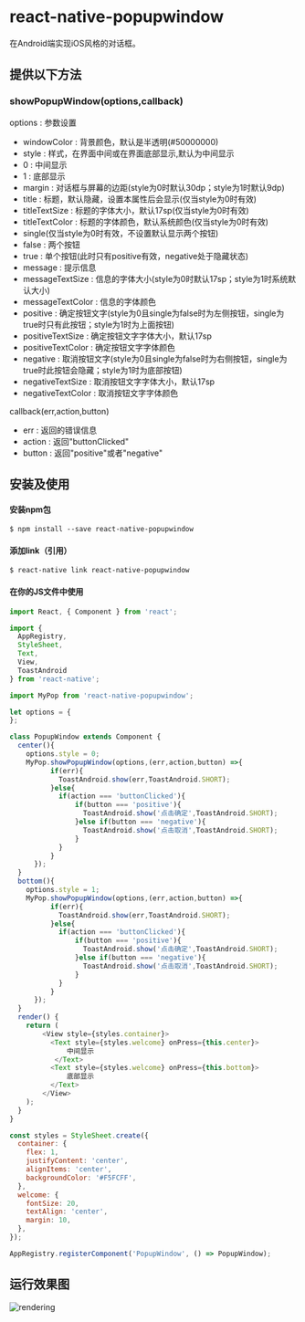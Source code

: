 # react-native-popupwindow
在Android端实现iOS风格的对话框。

## 提供以下方法

### showPopupWindow(options,callback)
options : 参数设置
 * windowColor : 背景颜色，默认是半透明(#50000000)
 * style : 样式，在界面中间或在界面底部显示,默认为中间显示
  * 0 : 中间显示
  * 1 : 底部显示
 * margin : 对话框与屏幕的边距(style为0时默认30dp；style为1时默认9dp)
 * title : 标题，默认隐藏，设置本属性后会显示(仅当style为0时有效)
 * titleTextSize : 标题的字体大小，默认17sp(仅当style为0时有效)
 * titleTextColor : 标题的字体颜色，默认系统颜色(仅当style为0时有效)
 * single(仅当style为0时有效，不设置默认显示两个按钮)
  * false : 两个按钮
  * true : 单个按钮(此时只有positive有效，negative处于隐藏状态)
 * message : 提示信息
 * messageTextSize : 信息的字体大小(style为0时默认17sp；style为1时系统默认大小)
 * messageTextColor : 信息的字体颜色
 * positive : 确定按钮文字(style为0且single为false时为左侧按钮，single为true时只有此按钮；style为1时为上面按钮)
 * positiveTextSize : 确定按钮文字字体大小，默认17sp
 * positiveTextColor : 确定按钮文字字体颜色
 * negative : 取消按钮文字(style为0且single为false时为右侧按钮，single为true时此按钮会隐藏；style为1时为底部按钮)
 * negativeTextSize : 取消按钮文字字体大小，默认17sp
 * negativeTextColor : 取消按钮文字字体颜色

callback(err,action,button)
* err : 返回的错误信息
* action : 返回"buttonClicked"
* button : 返回"positive"或者"negative"

## 安装及使用

#### 安装npm包

```shell
$ npm install --save react-native-popupwindow
```

#### 添加link（引用）

```shell
$ react-native link react-native-popupwindow
```

#### 在你的JS文件中使用 

```javascript
import React, { Component } from 'react';

import {
  AppRegistry,
  StyleSheet,
  Text,
  View,
  ToastAndroid
} from 'react-native';

import MyPop from 'react-native-popupwindow';

let options = {
};

class PopupWindow extends Component {
  center(){
    options.style = 0;
    MyPop.showPopupWindow(options,(err,action,button) =>{
          if(err){
            ToastAndroid.show(err,ToastAndroid.SHORT);
          }else{
            if(action === 'buttonClicked'){
                if(button === 'positive'){
                  ToastAndroid.show('点击确定',ToastAndroid.SHORT);
                }else if(button === 'negative'){
                  ToastAndroid.show('点击取消',ToastAndroid.SHORT);
                }
            }
          }
      });
  }
  bottom(){
    options.style = 1;
    MyPop.showPopupWindow(options,(err,action,button) =>{
          if(err){
            ToastAndroid.show(err,ToastAndroid.SHORT);
          }else{
            if(action === 'buttonClicked'){
                if(button === 'positive'){
                  ToastAndroid.show('点击确定',ToastAndroid.SHORT);
                }else if(button === 'negative'){
                  ToastAndroid.show('点击取消',ToastAndroid.SHORT);
                }
            }
          }
      });
  }
  render() {
    return (
        <View style={styles.container}>
          <Text style={styles.welcome} onPress={this.center}>
              中间显示
           </Text>
          <Text style={styles.welcome} onPress={this.bottom}>
              底部显示
          </Text>
        </View>
    );
  }
}

const styles = StyleSheet.create({
  container: {
    flex: 1,
    justifyContent: 'center',
    alignItems: 'center',
    backgroundColor: '#F5FCFF',
  },
  welcome: {
    fontSize: 20,
    textAlign: 'center',
    margin: 10,
  },
});

AppRegistry.registerComponent('PopupWindow', () => PopupWindow);
```

## 运行效果图

![rendering](/popup.gif)